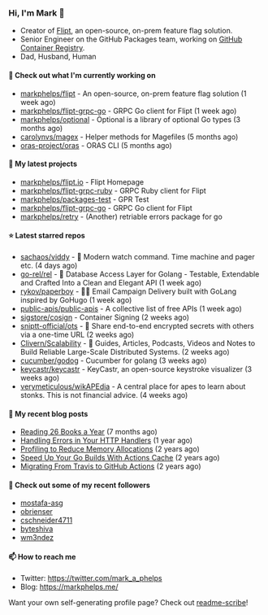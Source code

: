 ### Hi, I'm Mark 👋

* Creator of [Flipt](https://github.com/markphelps/flipt), an open-source, on-prem feature flag solution.
* Senior Engineer on the GitHub Packages team, working on [GitHub Container Registry](https://github.blog/2020-09-01-introducing-github-container-registry/).
* Dad, Husband, Human

#### 👷 Check out what I'm currently working on

- [markphelps/flipt](https://github.com/markphelps/flipt) - An open-source, on-prem feature flag solution (1 week ago)
- [markphelps/flipt-grpc-go](https://github.com/markphelps/flipt-grpc-go) - GRPC Go client for Flipt (1 week ago)
- [markphelps/optional](https://github.com/markphelps/optional) - Optional is a library of optional Go types (3 months ago)
- [carolynvs/magex](https://github.com/carolynvs/magex) - Helper methods for Magefiles (5 months ago)
- [oras-project/oras](https://github.com/oras-project/oras) - ORAS CLI (5 months ago)

#### 🌱 My latest projects

- [markphelps/flipt.io](https://github.com/markphelps/flipt.io) - Flipt Homepage
- [markphelps/flipt-grpc-ruby](https://github.com/markphelps/flipt-grpc-ruby) - GRPC Ruby client for Flipt
- [markphelps/packages-test](https://github.com/markphelps/packages-test) - GPR Test
- [markphelps/flipt-grpc-go](https://github.com/markphelps/flipt-grpc-go) - GRPC Go client for Flipt
- [markphelps/retry](https://github.com/markphelps/retry) - (Another) retriable errors package for go

#### ⭐️ Latest starred repos

- [sachaos/viddy](https://github.com/sachaos/viddy) - 👀  Modern watch command. Time machine and pager etc. (4 days ago)
- [go-rel/rel](https://github.com/go-rel/rel) - :gem: Database Access Layer for Golang - Testable, Extendable and Crafted Into a Clean and Elegant API (1 week ago)
- [rykov/paperboy](https://github.com/rykov/paperboy) - 💌💨 Email Campaign Delivery built with GoLang inspired by GoHugo (1 week ago)
- [public-apis/public-apis](https://github.com/public-apis/public-apis) - A collective list of free APIs (1 week ago)
- [sigstore/cosign](https://github.com/sigstore/cosign) - Container Signing (2 weeks ago)
- [sniptt-official/ots](https://github.com/sniptt-official/ots) - 🔐 Share end-to-end encrypted secrets with others via a one-time URL (2 weeks ago)
- [Clivern/Scalability](https://github.com/Clivern/Scalability) - 🔖 Guides, Articles, Podcasts, Videos and Notes to Build Reliable Large-Scale Distributed Systems. (2 weeks ago)
- [cucumber/godog](https://github.com/cucumber/godog) - Cucumber for golang (3 weeks ago)
- [keycastr/keycastr](https://github.com/keycastr/keycastr) - KeyCastr, an open-source keystroke visualizer (3 weeks ago)
- [verymeticulous/wikAPEdia](https://github.com/verymeticulous/wikAPEdia) - A central place for apes to learn about stonks. This is not financial advice. (4 weeks ago)

#### 📜 My recent blog posts

- [Reading 26 Books a Year](https://markphelps.me/2020/12/reading-26-books-a-year/) (7 months ago)
- [Handling Errors in Your HTTP Handlers](https://markphelps.me/2020/04/handling-errors-in-your-http-handlers/) (1 year ago)
- [Profiling to Reduce Memory Allocations](https://markphelps.me/2019/11/profiling-to-reduce-memory-allocations/) (2 years ago)
- [Speed Up Your Go Builds With Actions Cache](https://markphelps.me/2019/11/speed-up-your-go-builds-with-actions-cache/) (2 years ago)
- [Migrating From Travis to GitHub Actions](https://markphelps.me/2019/09/migrating-from-travis-to-github-actions/) (2 years ago)

#### 👯 Check out some of my recent followers

- [mostafa-asg](https://github.com/mostafa-asg)
- [obrienser](https://github.com/obrienser)
- [cschneider4711](https://github.com/cschneider4711)
- [byteshiva](https://github.com/byteshiva)
- [wm3ndez](https://github.com/wm3ndez)

#### 📫 How to reach me

- Twitter: https://twitter.com/mark_a_phelps
- Blog: https://markphelps.me/

Want your own self-generating profile page? Check out [readme-scribe](https://github.com/muesli/readme-scribe)!
